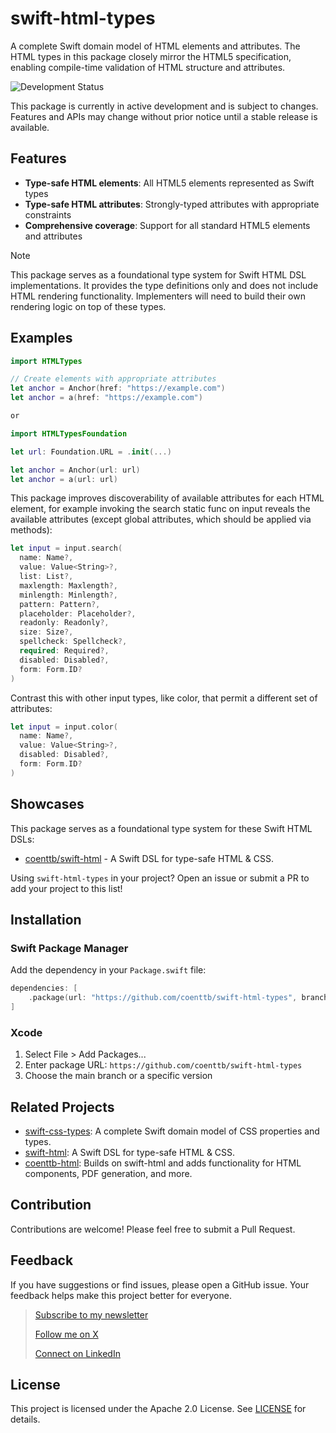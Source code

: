 # swift-html-types

A complete Swift domain model of HTML elements and attributes. 
The HTML types in this package closely mirror the HTML5 specification, enabling compile-time validation of HTML structure and attributes.

![Development Status](https://img.shields.io/badge/status-active--development-blue.svg)

This package is currently in active development and is subject to changes. Features and APIs may change without prior notice until a stable release is available.

## Features

- **Type-safe HTML elements**: All HTML5 elements represented as Swift types
- **Type-safe HTML attributes**: Strongly-typed attributes with appropriate constraints
- **Comprehensive coverage**: Support for all standard HTML5 elements and attributes

> [!NOTE]
> This package serves as a foundational type system for Swift HTML DSL implementations. It provides the type definitions only and does not include HTML rendering functionality. Implementers will need to build their own rendering logic on top of these types.

## Examples

```swift
import HTMLTypes

// Create elements with appropriate attributes
let anchor = Anchor(href: "https://example.com")
let anchor = a(href: "https://example.com")

or 

import HTMLTypesFoundation

let url: Foundation.URL = .init(...)

let anchor = Anchor(url: url)
let anchor = a(url: url)
```

This package improves discoverability of available attributes for each HTML element, for example invoking the search static func on input reveals the available attributes (except global attributes, which should be applied via methods):
```swift
let input = input.search(
  name: Name?,
  value: Value<String>?,
  list: List?,
  maxlength: Maxlength?,
  minlength: Minlength?,
  pattern: Pattern?,
  placeholder: Placeholder?,
  readonly: Readonly?,
  size: Size?,
  spellcheck: Spellcheck?,
  required: Required?,
  disabled: Disabled?,
  form: Form.ID?
)
```

Contrast this with other input types, like color, that permit a different set of attributes:
```swift
let input = input.color(
  name: Name?,
  value: Value<String>?,
  disabled: Disabled?,
  form: Form.ID?
)
```

## Showcases
This package serves as a foundational type system for these Swift HTML DSLs:

- [coenttb/swift-html](https://github.com/coenttb/swift-html) - A Swift DSL for type-safe HTML & CSS.

Using `swift-html-types` in your project? Open an issue or submit a PR to add your project to this list!

## Installation

### Swift Package Manager

Add the dependency in your `Package.swift` file:

```swift
dependencies: [
    .package(url: "https://github.com/coenttb/swift-html-types", branch: "0.0.1")
]
```

### Xcode

1. Select File > Add Packages...
2. Enter package URL: `https://github.com/coenttb/swift-html-types`
3. Choose the main branch or a specific version

## Related Projects

* [swift-css-types](https://www.github.com/coenttb/swift-css-types): A complete Swift domain model of CSS properties and types.
* [swift-html](https://www.github.com/coenttb/swift-html): A Swift DSL for type-safe HTML & CSS.
* [coenttb-html](https://www.github.com/coenttb/coenttb-html): Builds on swift-html and adds functionality for HTML components, PDF generation, and more.

## Contribution

Contributions are welcome! Please feel free to submit a Pull Request.

## Feedback

If you have suggestions or find issues, please open a GitHub issue. Your feedback helps make this project better for everyone.

> [Subscribe to my newsletter](http://coenttb.com/en/newsletter/subscribe)
>
> [Follow me on X](http://x.com/coenttb)
> 
> [Connect on LinkedIn](https://www.linkedin.com/in/tenthijeboonkkamp)

## License

This project is licensed under the Apache 2.0 License. See [LICENSE](LICENSE) for details.
